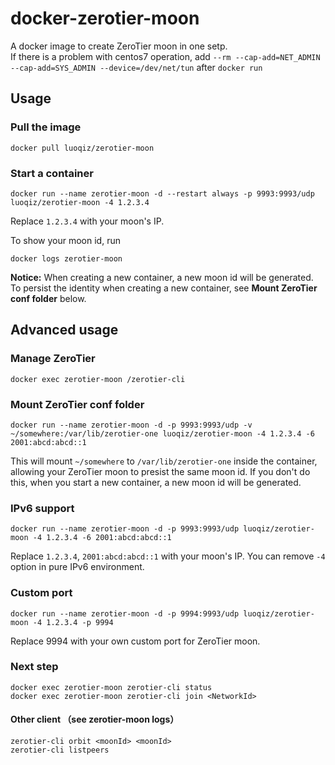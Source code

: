 # docker-zerotier-moon
A docker image to create ZeroTier moon in one setp.<br/>
If there is a problem with centos7 operation, add `--rm --cap-add=NET_ADMIN --cap-add=SYS_ADMIN --device=/dev/net/tun`  after `docker run` 
## Usage

### Pull the image

```
docker pull luoqiz/zerotier-moon
```

### Start a container

```
docker run --name zerotier-moon -d --restart always -p 9993:9993/udp luoqiz/zerotier-moon -4 1.2.3.4
```
 
Replace `1.2.3.4` with your moon's IP.

To show your moon id, run

```
docker logs zerotier-moon
```

**Notice:**
When creating a new container, a new moon id will be generated. To persist the identity when creating a new container, see **Mount ZeroTier conf folder** below.

## Advanced usage

### Manage ZeroTier

```
docker exec zerotier-moon /zerotier-cli
```

### Mount ZeroTier conf folder

```
docker run --name zerotier-moon -d -p 9993:9993/udp -v ~/somewhere:/var/lib/zerotier-one luoqiz/zerotier-moon -4 1.2.3.4 -6 2001:abcd:abcd::1
```

This will mount `~/somewhere` to `/var/lib/zerotier-one` inside the container, allowing your ZeroTier moon to presist the same moon id.  If you don't do this, when you start a new container, a new moon id will be generated.

### IPv6 support

```
docker run --name zerotier-moon -d -p 9993:9993/udp luoqiz/zerotier-moon -4 1.2.3.4 -6 2001:abcd:abcd::1
```

Replace `1.2.3.4`, `2001:abcd:abcd::1` with your moon's IP. You can remove `-4` option in pure IPv6 environment.

### Custom port

```
docker run --name zerotier-moon -d -p 9994:9993/udp luoqiz/zerotier-moon -4 1.2.3.4 -p 9994
```

Replace 9994 with your own custom port for ZeroTier moon.

### Next step
```
docker exec zerotier-moon zerotier-cli status
docker exec zerotier-moon zerotier-cli join <NetworkId>
```

#### Other client （see zerotier-moon logs）
```
zerotier-cli orbit <moonId> <moonId>
zerotier-cli listpeers
```
